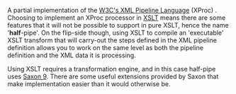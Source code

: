 A partial implementation of the [W3C's XML Pipeline Language](http://www.w3.org/TR/xproc/) (XProc) .
Choosing to implement an XProc processor in [XSLT](http://www.w3.org/TR/xslt20/) means there are some features that it will not be possible to support in pure XSLT, hence the name '**half**-pipe'. On the flip-side though, using XSLT to compile an 'executable' XSLT transform that will carry-out the steps defined in the XML pipeline definition allows you to work on the same level as both the pipeline definition and the XML data it is processing.

Using XSLT requires a transformation engine, and in this case half-pipe uses [Saxon 9](http://www.saxonica.com/). There are some useful extensions provided by Saxon that make implementation easier than it would otherwise be.